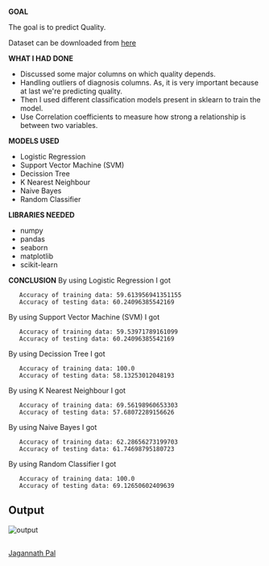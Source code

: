 **GOAL**

The goal is to predict  Quality.

Dataset can be downloaded from [here]( https://www.kaggle.com/adityakadiwal/-potability)

**WHAT I HAD DONE**
- Discussed some major columns on which  quality depends.
- Handling outliers of diagnosis columns. As, it is very important because at last we're predicting  quality.
- Then I used different classification models present in sklearn to train the model.
- Use Correlation coefficients to measure how strong a relationship is between two variables.

**MODELS USED**
-  Logistic Regression
-  Support Vector Machine (SVM)
-  Decission Tree
-  K Nearest Neighbour
-  Naive Bayes
-  Random  Classifier

**LIBRARIES NEEDED**
- numpy
- pandas
- seaborn
- matplotlib
- scikit-learn

**CONCLUSION**
By using Logistic Regression I got 
 ```
    Accuracy of training data: 59.613956941351155
    Accuracy of testing data: 60.24096385542169
 ``` 
 
 By using Support Vector Machine (SVM) I got 
 ```
    Accuracy of training data: 59.53971789161099
    Accuracy of testing data: 60.24096385542169
 ``` 
 
 By using Decission Tree I got 
 ```
    Accuracy of training data: 100.0
    Accuracy of testing data: 58.13253012048193
 ``` 
 
 By using K Nearest Neighbour I got 
 ```
    Accuracy of training data: 69.56198960653303
    Accuracy of testing data: 57.68072289156626
 ``` 
 
 By using Naive Bayes I got 
 ```
    Accuracy of training data: 62.28656273199703
    Accuracy of testing data: 61.74698795180723
 ``` 
 
 By using Random  Classifier I got 
 ```
    Accuracy of training data: 100.0
    Accuracy of testing data: 69.12650602409639
 ``` 

## Output
<img align="center" alt="output"  src="Images/img.png" />

##
<a href="https://github.com/Jagannath8">Jagannath Pal</a>
